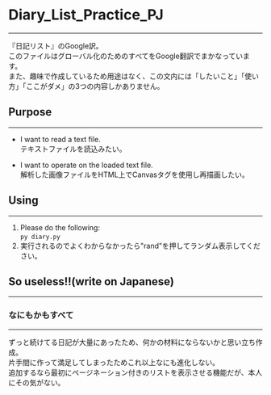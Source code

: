 # Diary_List_Practice_PJ
***
『日記リスト』のGoogle訳。  
このファイルはグローバル化のためのすべてをGoogle翻訳でまかなっています。  
また、趣味で作成しているため用途はなく、この文内には「したいこと」「使い方」「ここがダメ」の3つの内容しかありません。

## Purpose
***
- I want to read a text file.  
テキストファイルを読込みたい。  
  
- I want to operate on the loaded text file.  
解析した画像ファイルをHTML上でCanvasタグを使用し再描画したい。

## Using
***
1. Please do the following:  
```py diary.py```  
1. 実行されるのでよくわからなかったら"rand"を押してランダム表示してください。

## So useless!!(write on Japanese)
***
### なにもかもすべて
---
ずっと続けてる日記が大量にあったため、何かの材料にならないかと思い立ち作成。  
片手間に作って満足してしまったためこれ以上なにも進化しない。  
追加するなら最初にページネーション付きのリストを表示させる機能だが、本人にその気がない。
